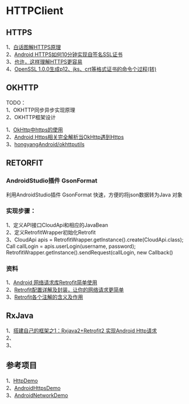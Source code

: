 
# HTTPClient  

## HTTPS      
1、[白话图解HTTPS原理](https://www.cnblogs.com/ghjbk/p/6738069.html)      
2、[Android HTTPS如何10分钟实现自签名SSL证书](https://www.cnblogs.com/tommylemon/p/5454303.html)     
3、[也许，这样理解HTTPS更容易](http://showme.codes/2017-02-20/understand-https/)    
4、[OpenSSL 1.0.0生成p12、jks、crt等格式证书的命令个过程(转)](https://www.cnblogs.com/bluestorm/archive/2013/06/26/3155945.html)      

## OKHTTP

TODO：      
1、OKHTTP同步异步实现原理               
2、OKHTTP框架设计                

1、[OkHttp中https的使用](https://www.jianshu.com/p/1373889e74b2)          
2、[Android Https相关完全解析当OkHttp遇到Https](https://blog.csdn.net/lmj623565791/article/details/48129405)    
3、[hongyangAndroid/okhttputils](https://github.com/hongyangAndroid/okhttputils)           


## RETORFIT      
### AndroidStudio插件 GsonFormat          
利用AndroidStudio插件 GsonFormat 快速，方便的将json数据转为Java 对象        

### 实现步骤：      
1、定义API接口CloudApi和相应的JavaBean           
2、定义RetrofitWrapper初始化Retrofit             
3、CloudApi apis =  RetrofitWrapper.getInstance().create(CloudApi.class);       
   Call<LoginResultBean> callLogin = apis.userLogin(username, password);            
   RetrofitWrapper.getInstance().sendRequest(callLogin, new Callback<LoginResultBean>()          
     
### 资料       
1、[Android 网络请求库Retrofit简单使用](https://blog.csdn.net/u011974987/article/details/50895633)     
2、[Retrofit配置详解及封装，让你的网络请求更简单](https://www.jianshu.com/p/7a4b3766f86d)          
3、[Retrofit各个注解的含义及作用](https://blog.csdn.net/qiang_xi/article/details/53959437)       


## RxJava
1、[搭建自己的框架之1：Rxjava2+Retrofit2 实现Android Http请求](https://www.jianshu.com/p/04ce0c91e3ee)                  
2、     
3、     

## 参考项目  
1、[HttpDemo](https://github.com/yxdroid/HttpDemo)      
2、[AndroidHttpsDemo](https://github.com/Frank-Zhu/AndroidHttpsDemo)       
3、[AndroidNetworkDemo](https://github.com/dodocat/AndroidNetworkDemo)    


